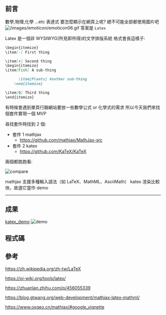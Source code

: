## 前言

數學,物理,化學 ...etc 表達式
要怎麼顯示在網頁上呢? 總不可能全部都使用圖片吧
![/images/emoticon/emoticon06.gif](/images/emoticon/emoticon06.gif)
答案是 `Latex`

Latex 是一個非 WYSIWYG(所見即所得)的文字排版系統
格式會長這樣子:

```md
\begin{itemize}
\item[-] First thing

\item[+] Second thing
\begin{itemize}
\item[Fish] A sub-thing

      \item[Plants] Another sub-thing
    \end{itemize}

\item[Q] Third thing
\end{itemize}
```

有時候會遇到單頁行銷網站要放一些數學公式 or 化學式的需求
所以今天我們來找個套件實現一個 MVP

尋找套件時找到 2 個:

- 套件 1 mathjax
  - https://github.com/mathjax/MathJax-src
- 套件 2 katex
  - https://github.com/KaTeX/KaTeX

兩個都跑跑看:

![compare](https://drive.google.com/thumbnail?id=1nvW3YUwpyrgIbxerX8jE9Kzvd4EzrUE_&sz=w1366)

mathjax 支援多種輸入語法（如 LaTeX、MathML、AsciiMath）
katex 渲染比較快，故選它當作 demo

---

## 成果

[katex_demo](https://dpes8693.github.io/ithome-2024-ironman/day23/katex.html)
![demo](https://drive.google.com/thumbnail?id=13BpOg3I1wNe-ZaKNtPctV-0ZM53IINXW&sz=w1366)

## 程式碼

## 參考

https://zh.wikipedia.org/zh-tw/LaTeX

https://oi-wiki.org/tools/latex/

https://zhuanlan.zhihu.com/p/456055339

https://blog.gtwang.org/web-development/mathjax-latex-mathml/

https://www.osgeo.cn/mathjax/#google_vignette